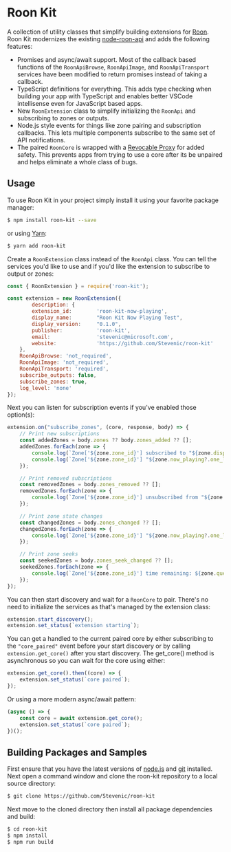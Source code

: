 # Roon Kit

A collection of utility classes that simplify building extensions for [Roon](https://roonlabs.com/). Roon Kit modernizes the existing [node-roon-api](https://github.com/RoonLabs/node-roon-api) and adds the following features:

- Promises and async/await support. Most of the callback based functions of the `RoonApiBrowse`, `RoonApiImage`, and `RoonApiTransport` services have been modified to return promises instead of taking a callback.
- TypeScript definitions for everything. This adds type checking when building your app with TypeScript and enables better VSCode intellisense even for JavaScript based apps.
- New `RoonExtension` class to simplify initializing the `RoonApi` and subscribing to zones or outputs.
- Node.js style events for things like zone pairing and subscription callbacks. This lets multiple components subscribe to the same set of API notifications.
- The paired `RoonCore` is wrapped with a [Revocable Proxy](https://developer.mozilla.org/en-US/docs/Web/JavaScript/Reference/Global_Objects/Proxy/revocable) for added safety. This prevents apps from trying to use a core after its be unpaired and helps eliminate a whole class of bugs.
  
## Usage

To use Roon Kit in your project simply install it using your favorite package manager:

```bash
$ npm install roon-kit --save
```

or using [Yarn](https://yarnpkg.com/):

```bash
$ yarn add roon-kit
```

Create a `RoonExtension` class instead of the `RoonApi` class. You can tell the services you'd like to use and if you'd like the extension to subscribe to output or zones:

```javascript
const { RoonExtension } = require('roon-kit');

const extension = new RoonExtension({
        description: {
        extension_id:        'roon-kit-now-playing',
        display_name:        "Roon Kit Now Playing Test",
        display_version:     "0.1.0",
        publisher:           'roon-kit',
        email:               'stevenic@microsoft.com',
        website:             'https://github.com/Stevenic/roon-kit'
    },
    RoonApiBrowse: 'not_required',
    RoonApiImage: 'not_required',
    RoonApiTransport: 'required',
    subscribe_outputs: false,
    subscribe_zones: true,
    log_level: 'none'
});
```

Next you can listen for subscription events if you've enabled those option(s):

```javascript
extension.on("subscribe_zones", (core, response, body) => {
    // Print new subscriptions
    const addedZones = body.zones ?? body.zones_added ?? [];
    addedZones.forEach(zone => {
        console.log(`Zone['${zone.zone_id}'] subscribed to "${zone.display_name}"`);
        console.log(`Zone['${zone.zone_id}'] "${zone.now_playing?.one_line.line1 ?? 'zone'}" is ${zone.state}`);
    });

    // Print removed subscriptions
    const removedZones = body.zones_removed ?? [];
    removedZones.forEach(zone => {
        console.log(`Zone['${zone.zone_id}'] unsubscribed from "${zone.display_name}"`);
    }); 

    // Print zone state changes
    const changedZones = body.zones_changed ?? [];
    changedZones.forEach(zone => {
        console.log(`Zone['${zone.zone_id}'] "${zone.now_playing?.one_line.line1 ?? 'zone'}" is ${zone.state}`);
    });

    // Print zone seeks
    const seekedZones = body.zones_seek_changed ?? [];
    seekedZones.forEach(zone => {
        console.log(`Zone['${zone.zone_id}'] time remaining: ${zone.queue_time_remaining} seconds`);
    });
});
```

You can then start discovery and wait for a `RoonCore` to pair. There's no need to initialize the services as that's managed by the extension class:

```javascript
extension.start_discovery();
extension.set_status(`extension starting`);
```

You can get a handled to the current paired core by either subscribing to the `"core_paired"` event before your start discovery or by calling `extension.get_core()` after you start discovery. The get_core() method is asynchronous so you can wait for the core using either:

```javascript
extension.get_core().then((core) => {
    extension.set_status(`core paired`);
});
```

Or using a more modern async/await pattern:

```javascript
(async () => {
    const core = await extension.get_core();
    extension.set_status(`core paired`);
})();
``` 

## Building Packages and Samples

First ensure that you have the latest versions of [node.js](https://nodejs.org/) and [git](https://git-scm.com/downloads) installed. Next open a command window and clone the roon-kit repository to a local source directory:

```bash
$ git clone https://github.com/Stevenic/roon-kit
```

Next move to the cloned directory then install all package dependencies and build:

```bash
$ cd roon-kit
$ npm install
$ npm run build
```
